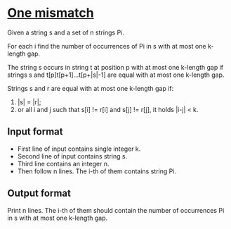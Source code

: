 # [One mismatch][link]

Given a string s and a set of n strings Pi.

For each i find the number of occurrences of Pi in s with at most one k-length gap.

The string s occurs in string t at position p with at most one k-length gap if strings s and t[p]t[p+1]...t[p+|s|-1] are equal with at most one k-length gap.

Strings s and r are equal with at most one k-length gap if:

1. |s| = |r|;
2. or all i and j such that s[i] != r[i] and s[j] != r[j], it holds |i-j| < k.

## Input format

- First line of input contains single integer k.
- Second line of input contains string s.
- Third line contains an integer n.
- Then follow n lines. The i-th of them contains string Pi.

## Output format

Print n lines. The i-th of them should contain the number of occurrences Pi in s with at most one k-length gap.

[link]: https://www.hackerearth.com/practice/data-structures/advanced-data-structures/suffix-arrays/practice-problems/algorithm/one-mismatch/
